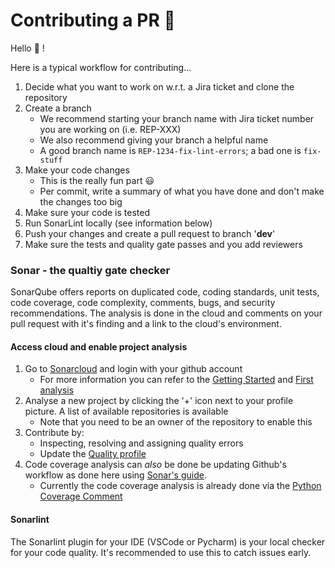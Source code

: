 # Contributing a PR 🥇

Hello 👋 !

Here is a typical workflow for contributing...

1. Decide what you want to work on w.r.t. a Jira ticket and clone the repository
2. Create a branch
    - We recommend starting your branch name with Jira ticket number you are working on (i.e. REP-XXX)
    - We also recommend giving your branch a helpful name
    - A good branch name is `REP-1234-fix-lint-errors`; a bad one is `fix-stuff`
3. Make your code changes
    - This is the really fun part 😃
    - Per commit, write a summary of what you have done and don't make the changes too big
4. Make sure your code is tested
5. Run SonarLint locally (see information below)
6. Push your changes and create a pull request to branch '**dev**'
7. Make sure the tests and quality gate passes and you add reviewers

### Sonar - the qualtiy gate checker
SonarQube offers reports on duplicated code, coding standards, unit tests, code coverage, code complexity, comments, bugs, and security recommendations. The analysis is done in the cloud and comments on your pull request with it's finding and a link to the cloud's environment.

#### Access cloud and enable project analysis
1. Go to [Sonarcloud](https://sonarcloud.io/projects) and login with your github account
   - For more information you can refer to the [Getting Started](https://docs.sonarsource.com/sonarcloud/getting-started/github/) and [First analysis](https://docs.sonarsource.com/sonarcloud/getting-started/first-analysis/)
2. Analyse a new project by clicking the '+' icon next to your profile picture. A list of available repositories is available
   - Note that you need to be an owner of the repository to enable this
3. Contribute by:
   - Inspecting, resolving and assigning quality errors
   - Update the [Quality profile](https://docs.sonarsource.com/sonarcloud/standards/overview/)
4. Code coverage analysis can _also_ be done be updating Github's workflow as done here using [Sonar's guide](https://docs.sonarsource.com/sonarcloud/enriching/test-coverage/overview/). 
   - Currently the code coverage analysis is already done via the [Python Coverage Comment](https://github.com/marketplace/actions/python-coverage-comment)

#### Sonarlint
The Sonarlint plugin for your IDE (VSCode or Pycharm) is your local checker for your code quality. It's recommended to use this to catch issues early.
